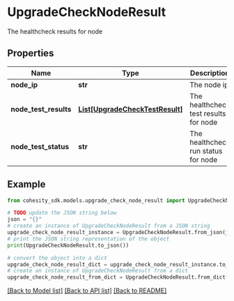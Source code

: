 # UpgradeCheckNodeResult

The healthcheck results for node

## Properties

Name | Type | Description | Notes
------------ | ------------- | ------------- | -------------
**node_ip** | **str** | The node ip | [optional] 
**node_test_results** | [**List[UpgradeCheckTestResult]**](UpgradeCheckTestResult.md) | The healthcheck test results for node | [optional] 
**node_test_status** | **str** | The healthcheck run status for node | [optional] 

## Example

```python
from cohesity_sdk.models.upgrade_check_node_result import UpgradeCheckNodeResult

# TODO update the JSON string below
json = "{}"
# create an instance of UpgradeCheckNodeResult from a JSON string
upgrade_check_node_result_instance = UpgradeCheckNodeResult.from_json(json)
# print the JSON string representation of the object
print(UpgradeCheckNodeResult.to_json())

# convert the object into a dict
upgrade_check_node_result_dict = upgrade_check_node_result_instance.to_dict()
# create an instance of UpgradeCheckNodeResult from a dict
upgrade_check_node_result_from_dict = UpgradeCheckNodeResult.from_dict(upgrade_check_node_result_dict)
```
[[Back to Model list]](../README.md#documentation-for-models) [[Back to API list]](../README.md#documentation-for-api-endpoints) [[Back to README]](../README.md)


